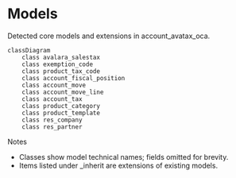 # Models

Detected core models and extensions in account_avatax_oca.

```mermaid
classDiagram
    class avalara_salestax
    class exemption_code
    class product_tax_code
    class account_fiscal_position
    class account_move
    class account_move_line
    class account_tax
    class product_category
    class product_template
    class res_company
    class res_partner
```

Notes
- Classes show model technical names; fields omitted for brevity.
- Items listed under _inherit are extensions of existing models.
